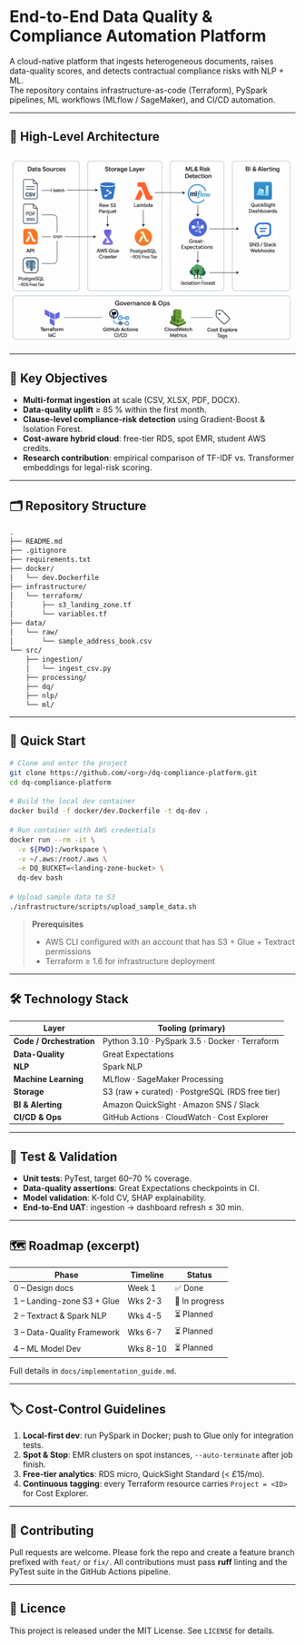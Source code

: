 <!-- README.md -->

# End-to-End Data Quality & Compliance Automation Platform

A cloud-native platform that ingests heterogeneous documents, raises data-quality scores, and detects contractual compliance risks with NLP + ML.  
The repository contains infrastructure-as-code (Terraform), PySpark pipelines, ML workflows (MLflow / SageMaker), and CI/CD automation.

---

## 📐 High-Level Architecture

![Data Architecture Flow](assets/image_showcase.png)

---

## 🎯 Key Objectives

- **Multi-format ingestion** at scale (CSV, XLSX, PDF, DOCX).
- **Data-quality uplift** ≥ 85 % within the first month.
- **Clause-level compliance-risk detection** using Gradient-Boost & Isolation Forest.
- **Cost-aware hybrid cloud**: free-tier RDS, spot EMR, student AWS credits.
- **Research contribution**: empirical comparison of TF-IDF vs. Transformer embeddings for legal-risk scoring.

---

## 🗂 Repository Structure

```
.
├── README.md
├── .gitignore
├── requirements.txt
├── docker/
│   └── dev.Dockerfile
├── infrastructure/
│   └── terraform/
│       ├── s3_landing_zone.tf
│       └── variables.tf
├── data/
│   └── raw/
│       └── sample_address_book.csv
└── src/
    ├── ingestion/
    │   └── ingest_csv.py
    ├── processing/
    ├── dq/
    ├── nlp/
    └── ml/
```

---

## 🚀 Quick Start

```bash
# Clone and enter the project
git clone https://github.com/<org>/dq-compliance-platform.git
cd dq-compliance-platform

# Build the local dev container
docker build -f docker/dev.Dockerfile -t dq-dev .

# Run container with AWS credentials
docker run --rm -it \
  -v ${PWD}:/workspace \
  -v ~/.aws:/root/.aws \
  -e DQ_BUCKET=<landing-zone-bucket> \
  dq-dev bash

# Upload sample data to S3
./infrastructure/scripts/upload_sample_data.sh
```

> **Prerequisites**
>
> - AWS CLI configured with an account that has S3 + Glue + Textract permissions
> - Terraform ≥ 1.6 for infrastructure deployment

---

## 🛠 Technology Stack

| Layer                    | Tooling (primary)                               |
| ------------------------ | ----------------------------------------------- |
| **Code / Orchestration** | Python 3.10 · PySpark 3.5 · Docker · Terraform  |
| **Data-Quality**         | Great Expectations                              |
| **NLP**                  | Spark NLP                                       |
| **Machine Learning**     | MLflow · SageMaker Processing                   |
| **Storage**              | S3 (raw + curated) · PostgreSQL (RDS free tier) |
| **BI & Alerting**        | Amazon QuickSight · Amazon SNS / Slack          |
| **CI/CD & Ops**          | GitHub Actions · CloudWatch · Cost Explorer     |

---

## 🧪 Test & Validation

- **Unit tests**: PyTest, target 60–70 % coverage.
- **Data-quality assertions**: Great Expectations checkpoints in CI.
- **Model validation**: K-fold CV, SHAP explainability.
- **End-to-End UAT**: ingestion → dashboard refresh ≤ 30 min.

---

## 🗺 Roadmap (excerpt)

| Phase                      | Timeline | Status         |
| -------------------------- | -------- | -------------- |
| 0 – Design docs            | Week 1   | ✅ Done        |
| 1 – Landing-zone S3 + Glue | Wks 2-3  | 🔄 In progress |
| 2 – Textract & Spark NLP   | Wks 4-5  | ⏳ Planned     |
| 3 – Data-Quality Framework | Wks 6-7  | ⏳ Planned     |
| 4 – ML Model Dev           | Wks 8-10 | ⏳ Planned     |

Full details in `docs/implementation_guide.md`.

---

## 🏷 Cost-Control Guidelines

1. **Local-first dev**: run PySpark in Docker; push to Glue only for integration tests.
2. **Spot & Stop**: EMR clusters on spot instances, `--auto-terminate` after job finish.
3. **Free-tier analytics**: RDS micro, QuickSight Standard (< £15/mo).
4. **Continuous tagging**: every Terraform resource carries `Project = <ID>` for Cost Explorer.

---

## 🤝 Contributing

Pull requests are welcome. Please fork the repo and create a feature branch prefixed with `feat/` or `fix/`.
All contributions must pass **ruff** linting and the PyTest suite in the GitHub Actions pipeline.

---

## 📜 Licence

This project is released under the MIT License. See `LICENSE` for details.
